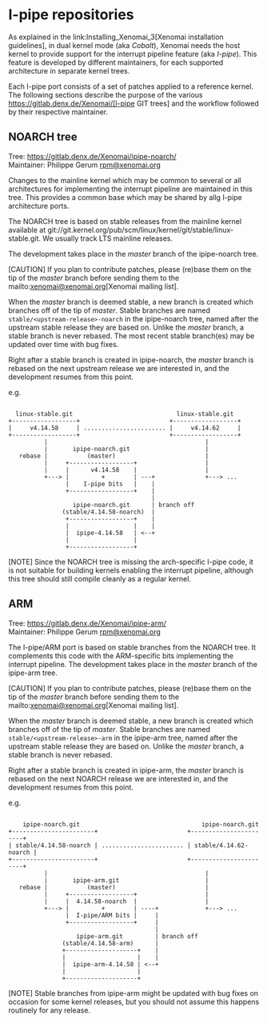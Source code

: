 I-pipe repositories
===================

As explained in the link:Installing_Xenomai_3[Xenomai installation
guidelines], in dual kernel mode (aka _Cobalt_), Xenomai needs the
host kernel to provide support for the interrupt pipeline feature (aka
_I-pipe_). This feature is developed by different maintainers, for
each supported architecture in separate kernel trees.

Each I-pipe port consists of a set of patches applied to a reference
kernel. The following sections describe the purpose of the various
https://gitlab.denx.de/Xenomai/[I-pipe GIT trees] and the workflow
followed by their respective maintainer.

NOARCH tree
------------

Tree: https://gitlab.denx.de/Xenomai/ipipe-noarch/  
Maintainer: Philippe Gerum  <rpm@xenomai.org>

Changes to the mainline kernel which may be common to several or all
architectures for implementing the interrupt pipeline are maintained
in this tree. This provides a common base which may be shared by allg
I-pipe architecture ports.

The NOARCH tree is based on stable releases from the mainline kernel
available at
git://git.kernel.org/pub/scm/linux/kernel/git/stable/linux-stable.git. We
usually track LTS mainline releases.

The development takes place in the _master_ branch of the ipipe-noarch
tree.

[CAUTION]
If you plan to contribute patches, please (re)base them on the tip of
the _master_ branch before sending them to the
mailto:xenomai@xenomai.org[Xenomai mailing list].

When the _master_ branch is deemed stable, a new branch is created
which branches off of the tip of _master_. Stable branches are named
`stable/<upstream-release>-noarch` in the ipipe-noarch tree, named
after the upstream stable release they are based on. Unlike the
_master_ branch, a stable branch is never rebased.  The most recent
stable branch(es) may be updated over time with bug fixes.

Right after a stable branch is created in ipipe-noarch, the _master_
branch is rebased on the next upstream release we are interested in,
and the development resumes from this point.

e.g.

```

  linux-stable.git                             linux-stable.git
+------------------+                         +------------------+
|     v4.14.58     | ....................... |     v4.14.62     |
+------------------+                         +------------------+
          |                                            |
          |       ipipe-noarch.git                     |
   rebase |           (master)                         |
          |     +------------------+                   |
          |     |      v4.14.58    |                   |
          +---> |         +        | ---+              +---> ...
                |    I-pipe bits   |    |
                +------------------+    |
                                        |
                  ipipe-noarch.git      | branch off
               (stable/4.14.58-noarch)  |
                +------------------+    |
                |                  |    |
                |  ipipe-4.14.58   | <--+
                |                  |
                +------------------+

```

[NOTE]
Since the NOARCH tree is missing the arch-specific I-pipe code, it is
not suitable for building kernels enabling the interrupt pipeline,
although this tree should still compile cleanly as a regular kernel.

ARM
---

Tree: https://gitlab.denx.de/Xenomai/ipipe-arm/  
Maintainer: Philippe Gerum  <rpm@xenomai.org>

The I-pipe/ARM port is based on stable branches from the NOARCH tree.
It complements this code with the ARM-specific bits implementing the
interrupt pipeline.  The development takes place in the _master_
branch of the ipipe-arm tree.

[CAUTION]
If you plan to contribute patches, please (re)base them on the tip of
the _master_ branch before sending them to the
mailto:xenomai@xenomai.org[Xenomai mailing list].

When the _master_ branch is deemed stable, a new branch is created
which branches off of the tip of _master_. Stable branches are named
`stable/<upstream-release>-arm` in the ipipe-arm tree, named after the
upstream stable release they are based on. Unlike the _master_ branch,
a stable branch is never rebased.

Right after a stable branch is created in ipipe-arm, the _master_
branch is rebased on the next NOARCH release we are interested in, and
the development resumes from this point.

e.g.

```

    ipipe-noarch.git                                  ipipe-noarch.git
+-----------------------+                         +-----------------------+
| stable/4.14.58-noarch | ....................... | stable/4.14.62-noarch |
+-----------------------+                         +-----------------------+
          |                                            |
          |       ipipe-arm.git                        |
   rebase |           (master)                         |
          |     +------------------+                   |
          |     |  4.14.58-noarch  |                   |
          +---> |         +        | ----+             +---> ...
                |  I-pipe/ARM bits |     |
                +------------------+     |
                                         |
                   ipipe-arm.git         | branch off
               (stable/4.14.58-arm)      |
               +--------------------+    |
               |                    |    |
               |  ipipe-arm-4.14.58 | <--+
               |                    |
               +--------------------+

```

[NOTE]
Stable branches from ipipe-arm might be updated with bug fixes on
occasion for some kernel releases, but you should not assume this
happens routinely for any release.
